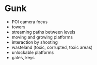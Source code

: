 # Gunk

- POI camera focus
- towers
- streaming paths between levels
- moving and growing platforms
- interaction by shooting
- wasteland (toxic, corrupted, toxic areas)
- unlockable platforms
- gates, keys